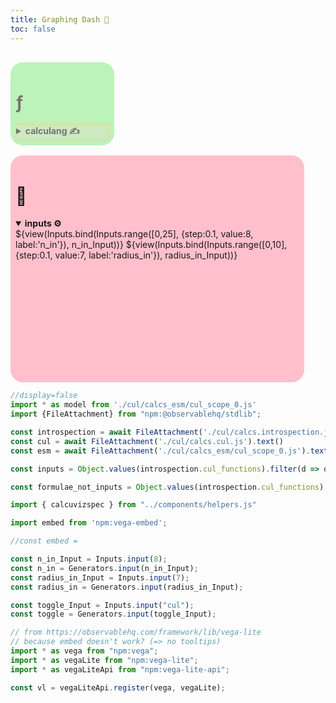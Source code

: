 ```yaml
---
title: Graphing Dash 🏃
toc: false
---
```


<style>
#observablehq-main {
  max-width: 1500px;
}

#observablehq-center {
  margin: 0.8rem;
}

pre {
  white-space: pre-wrap;
}

label {
  font-weight: bold;
}

details[open] > summary.calculang {
  background: #aaa4;
  /*border: 1px dotted orange;*/
}

details > summary.calculang {
  border: 1px dashed orange;
  background: #faa4;
}

details > summary {
  font-weight: bold;
}

.wrapper {
  margin-top: 30px;
  display: grid;
  grid-template-columns: repeat(auto-fit, minmax(300px, 1fr));
  gap: 1rem;
}

.lhs:has(div details:not([open])) {
  
  width: 150px;
  opacity: 0.6;
  transition: width 200ms linear, opacity 200ms linear;
}

.lhs:has(div details:not([open])):hover {
  opacity: 1;
  transition: width 200ms linear, opacity 60ms linear;

}

.observablehq-pre-container {
  margin: 1rem 0; /* -1rem -> 0 */
}

.wrapper > div {
  padding: 0.5rem;
  /*max-height:50vh;*/
  border-radius: 20px;
  height: fit-content;
  width: 90%;
  transition: width 200ms linear;
}


.lhs, .rhs {
  display: flex;
  flex-flow: column;
  transition: width 100ms linear;

}


.grow {
  flex-grow: 1;
  min-height: 100px;
}

.f {
  max-height: 60vh;
  min-height: 100px;
}

</style>

<div class="wrapper">
  <div class="lhs" style="background: lightgreen">
    <div class="grow">
    <h1>ƒ</h1>
    <!-- can I collapse things responsively? -->
    <details><summary class="calculang">calculang ✍️</summary>
    <pre class="f">${toggle == 'cul' ? cul : esm}</pre>${view(Inputs.bind(Inputs.radio(new Map([["calculang ✍️", "cul"], ["javascript ✨","js"]]), {value:"cul"}), toggle_Input))}
    </details>
    </div>
  </div>
  <div class="rhs" style="background: pink">
    <h1>🎨</h1>
    <div class="card">
    <details open><summary>inputs ⚙️</summary>
    ${view(Inputs.bind(Inputs.range([0,25], {step:0.1, value:8, label:'n_in'}), n_in_Input))}
    ${view(Inputs.bind(Inputs.range([0,10], {step:0.1, value:7, label:'radius_in'}), radius_in_Input))}
    </details>
    </div>
  <div class="card" id="viz"></div>
  <div style="visibility:hidden">
  ${resize(width => {
      const result = embed('#viz', calcuvizspec({
    models: [model],
    input_cursors: [{n_in:n_in, radius_in}],
    mark: {type:'line', point: false, clip:true},
    encodings: {
      x: { name: 'x_in', type: 'quantitative', grid:false, domain: _.range(-10,10,0.01) },
      y: { name: 'value', type: 'quantitative', grid:false, "scale": {"domain": [-10,18]}},
      row: { name: 'formula', domain: formulae_not_inputs },
      color: { name: 'formula', legend: false }
    },
    width:Math.min(300,width-150), // messy !!! container width works but overstates
    height: 50,
    spec_post_process: spec => {/*spec.width = "container";*/ spec.background='rgba(0,0,0,0)'; return spec}
  }))
  return result
    })
  }
  </div>
  </div>
</div>


```js
//display=false
import * as model from './cul/calcs_esm/cul_scope_0.js'
import {FileAttachment} from "npm:@observablehq/stdlib";

const introspection = await FileAttachment('./cul/calcs.introspection.json').json()
const cul = await FileAttachment('./cul/calcs.cul.js').text()
const esm = await FileAttachment('./cul/calcs_esm/cul_scope_0.js').text()

const inputs = Object.values(introspection.cul_functions).filter(d => d.reason == 'input definition').map(d => d.name).sort()

const formulae_not_inputs = Object.values(introspection.cul_functions).filter(d => d.reason == 'definition' && inputs.indexOf(d.name+'_in') == -1).map(d => d.name)

import { calcuvizspec } from "../components/helpers.js"
```


```js
import embed from 'npm:vega-embed';

//const embed = 

const n_in_Input = Inputs.input(8);
const n_in = Generators.input(n_in_Input);
const radius_in_Input = Inputs.input(7);
const radius_in = Generators.input(radius_in_Input);

const toggle_Input = Inputs.input("cul");
const toggle = Generators.input(toggle_Input);
```

```js
// from https://observablehq.com/framework/lib/vega-lite
// because embed doesn't work? (=> no tooltips)
import * as vega from "npm:vega";
import * as vegaLite from "npm:vega-lite";
import * as vegaLiteApi from "npm:vega-lite-api";

const vl = vegaLiteApi.register(vega, vegaLite);
```